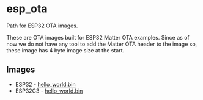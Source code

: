 # esp_ota
Path for ESP32 OTA images.

These are OTA images built for ESP32 Matter OTA examples.
Since as of now we do not have any tool to add the Matter OTA header to the image so, these image has 4 byte image size at the start.

## Images
- ESP32   - [hello_world.bin](esp32/hello_world.bin)
- ESP32C3 - [hello_world.bin](esp32c3/hello_world.bin)

